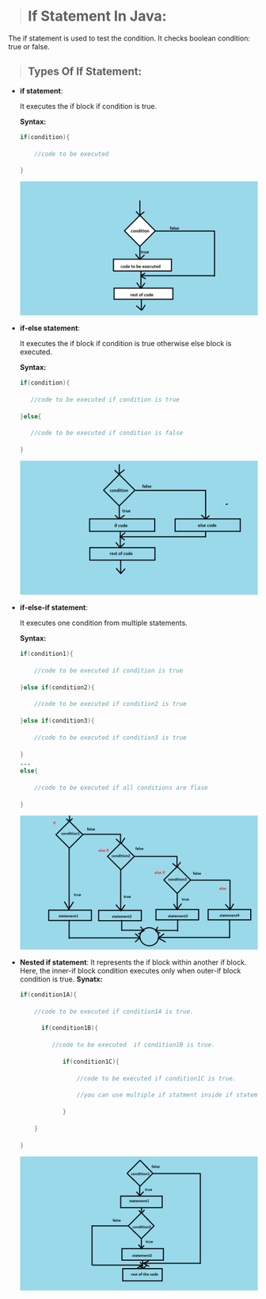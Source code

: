 > # If Statement In Java:

The if statement is used to test the condition. It checks boolean condition: true or false.

> ## Types Of If Statement:

- __if statement__:

    It executes the if block if condition is true.
    
    __Syntax:__
    ```java
    if(condition){ 

        //code to be executed 

    }  
    ```
    ![If Statement](ifstatement.png)

- __if-else statement__:

     It executes the if block if condition is true otherwise else block is executed.
     
     __Syntax:__
     ```java
    if(condition){ 

        //code to be executed if condition is true

    }else{ 

        //code to be executed if condition is false  

    }   
    ```
    ![If else Statement](ifelsestatement.png)

- __if-else-if statement__:

    It executes one condition from multiple statements.

    __Syntax:__
    ```java
    if(condition1){ 

        //code to be executed if condition is true

    }else if(condition2){ 

        //code to be executed if condition2 is true 

    }else if(condition3){

        //code to be executed if condition3 is true

    }
    ...
    else{

        //code to be executed if all conditions are flase

    } 
    ```
    ![if else if statement](ifelseifstatement.png)

- __Nested if statement__:
    It represents the if block within another if block. Here, the inner-if block condition executes only when outer-if block condition is true.
    __Synatx:__
    ```java
    if(condition1A){

        //code to be executed if condition1A is true.

          if(condition1B){ 

             //code to be executed  if condition1B is true.

                if(condition1C){

                    //code to be executed if condition1C is true.

                    //you can use multiple if statment inside if statemnet

                }

        }

    }  
    ```
    ![nested if statement](nestedifstatement.png)